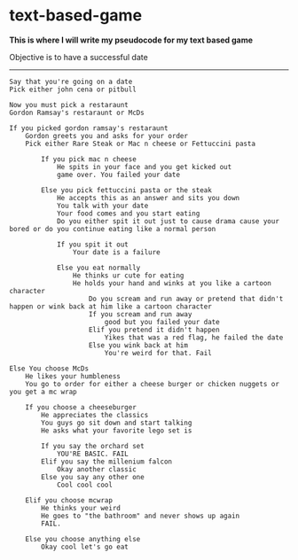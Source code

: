 # text-based-game
**This is where I will write my pseudocode for my text based game**

Objective is to have a successful date
***

    Say that you're going on a date
    Pick either john cena or pitbull

    Now you must pick a restaraunt
    Gordon Ramsay's restaraunt or McDs

    If you picked gordon ramsay's restaraunt
        Gordon greets you and asks for your order
        Pick either Rare Steak or Mac n cheese or Fettuccini pasta

            If you pick mac n cheese
                He spits in your face and you get kicked out
                game over. You failed your date

            Else you pick fettuccini pasta or the steak
                He accepts this as an answer and sits you down
                You talk with your date
                Your food comes and you start eating
                Do you either spit it out just to cause drama cause your bored or do you continue eating like a normal person

                If you spit it out 
                    Your date is a failure

                Else you eat normally
                    He thinks ur cute for eating
                    He holds your hand and winks at you like a cartoon character
                        Do you scream and run away or pretend that didn't happen or wink back at him like a cartoon character
                        If you scream and run away
                            good but you failed your date
                        Elif you pretend it didn't happen
                            Yikes that was a red flag, he failed the date
                        Else you wink back at him
                            You're weird for that. Fail

    Else You choose McDs
        He likes your humbleness 
        You go to order for either a cheese burger or chicken nuggets or you get a mc wrap

        If you choose a cheeseburger
            He appreciates the classics
            You guys go sit down and start talking
            He asks what your favorite lego set is

            If you say the orchard set 
                YOU'RE BASIC. FAIL
            Elif you say the millenium falcon
                Okay another classic
            Else you say any other one
                Cool cool cool

        Elif you choose mcwrap
            He thinks your weird
            He goes to "the bathroom" and never shows up again
            FAIL.

        Else you choose anything else
            Okay cool let's go eat
